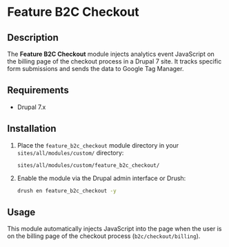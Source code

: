 # Feature B2C Checkout

## Description
The **Feature B2C Checkout** module injects analytics event JavaScript on the billing page of the checkout process in a Drupal 7 site. It tracks specific form submissions and sends the data to Google Tag Manager.

## Requirements
- Drupal 7.x

## Installation

1. Place the `feature_b2c_checkout` module directory in your `sites/all/modules/custom/` directory:
    ```
    sites/all/modules/custom/feature_b2c_checkout/
    ```

2. Enable the module via the Drupal admin interface or Drush:
    ```bash
    drush en feature_b2c_checkout -y
    ```

## Usage

This module automatically injects JavaScript into the page when the user is on the billing page of the checkout process (`b2c/checkout/billing`).
